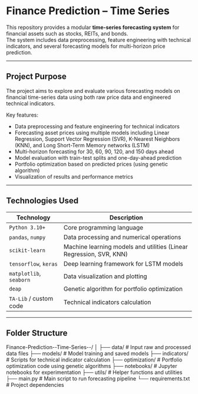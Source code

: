 # Finance Prediction – Time Series

This repository provides a modular **time-series forecasting system** for financial assets such as stocks, REITs, and bonds.  
The system includes data preprocessing, feature engineering with technical indicators, and several forecasting models for multi-horizon price prediction.

---

## Project Purpose

The project aims to explore and evaluate various forecasting models on financial time-series data using both raw price data and engineered technical indicators.

Key features:

- Data preprocessing and feature engineering for technical indicators  
- Forecasting asset prices using multiple models including Linear Regression, Support Vector Regression (SVR), K-Nearest Neighbors (KNN), and Long Short-Term Memory networks (LSTM)  
- Multi-horizon forecasting for 30, 60, 90, 120, and 150 days ahead  
- Model evaluation with train-test splits and one-day-ahead prediction  
- Portfolio optimization based on predicted prices (using genetic algorithm)  
- Visualization of results and performance metrics  

---

## Technologies Used

| Technology          | Description |
|---------------------|-------------|
| `Python 3.10+`       | Core programming language |
| `pandas`, `numpy`    | Data processing and numerical operations |
| `scikit-learn`       | Machine learning models and utilities (Linear Regression, SVR, KNN) |
| `tensorflow`, `keras`| Deep learning framework for LSTM models |
| `matplotlib`, `seaborn` | Data visualization and plotting |
| `deap`               | Genetic algorithm for portfolio optimization |
| `TA-Lib` / custom code | Technical indicators calculation |

---
## Folder Structure

Finance-Prediction--Time-Series--/
│
├── data/ # Input raw and processed data files
├── models/ # Model training and saved models
├── indicators/ # Scripts for technical indicator calculation
├── optimization/ # Portfolio optimization code using genetic algorithms
├── notebooks/ # Jupyter notebooks for experimentation
├── utils/ # Helper functions and utilities
├── main.py # Main script to run forecasting pipeline
└── requirements.txt # Project dependencies
